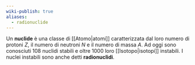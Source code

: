 ```yaml
---
wiki-publish: true
aliases:
  - radionuclide
---
```

Un **nuclide** è una classe di [[Atomo|atomi]] caratterizzata dal loro numero di protoni $Z$, il numero di neutroni $N$ e il numero di massa $A$. Ad oggi sono conosciuti 108 nuclidi stabili e oltre 1000 loro [[Isotopo|isotopi]] instabili. I nuclei instabili sono anche detti **radionuclidi**.